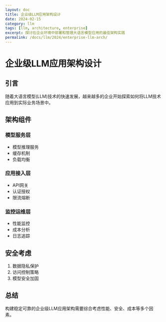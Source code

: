 ```yaml
---
layout: doc
title: 企业级LLM应用架构设计
date: 2024-02-15
category: llm
tags: [llm, architecture, enterprise]
excerpt: 探讨在企业环境中部署和管理大语言模型应用的最佳架构实践
permalink: /docs/llm/2024/enterprise-llm-arch/
---
```


# 企业级LLM应用架构设计

## 引言

随着大语言模型(LLM)技术的快速发展，越来越多的企业开始探索如何将LLM技术应用到实际业务场景中。

## 架构组件

### 模型服务层

- 模型推理服务
- 缓存机制
- 负载均衡

### 应用接入层

- API网关
- 认证授权
- 限流熔断

### 监控运维层

- 性能监控
- 成本分析
- 日志追踪

## 安全考虑

1. 数据隐私保护
2. 访问控制策略
3. 模型安全加固

## 总结

构建稳定可靠的企业级LLM应用架构需要综合考虑性能、安全、成本等多个因素。